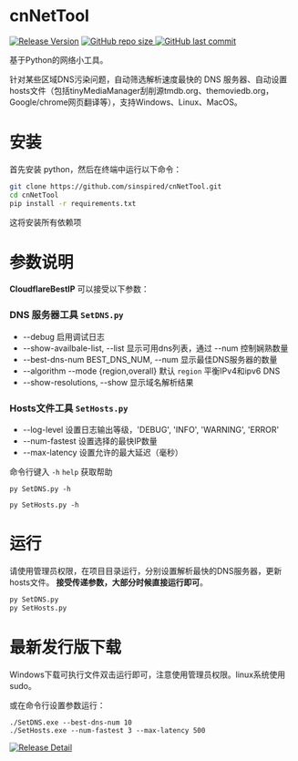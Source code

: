 # cnNetTool

[![Release Version](https://img.shields.io/github/v/release/sinspired/cnNetTool?display_name=tag&logo=github&label=Release)](https://github.com/sinspired/cnNetTool/releases/latest)
[![GitHub repo size](https://img.shields.io/github/repo-size/sinspired/cnNetTool?logo=github)
](https://github.com/sinspired/cnNetTool)
[![GitHub last commit](https://img.shields.io/github/last-commit/sinspired/cnNetTool?logo=github&label=最后提交：)](ttps://github.com/sinspired/cnNetTool)

基于Python的网络小工具。

针对某些区域DNS污染问题，自动筛选解析速度最快的 DNS 服务器、自动设置hosts文件（包括tinyMediaManager刮削源tmdb.org、themoviedb.org，Google/chrome网页翻译等），支持Windows、Linux、MacOS。


# 安装

首先安装 python，然后在终端中运行以下命令：

```bash
git clone https://github.com/sinspired/cnNetTool.git
cd cnNetTool
pip install -r requirements.txt
```
这将安装所有依赖项

# 参数说明

**CloudflareBestIP** 可以接受以下参数：

### DNS 服务器工具 `SetDNS.py`

* --debug 启用调试日志
* --show-availbale-list, --list 显示可用dns列表，通过 --num 控制娴熟数量
* --best-dns-num BEST_DNS_NUM, --num 显示最佳DNS服务器的数量
* --algorithm --mode {region,overall} 默认 `region` 平衡IPv4和ipv6 DNS
* --show-resolutions, --show 显示域名解析结果

### Hosts文件工具 `SetHosts.py`

* --log-level 设置日志输出等级，'DEBUG', 'INFO', 'WARNING', 'ERROR'
* --num-fastest 设置选择的最快IP数量
* --max-latency 设置允许的最大延迟（毫秒）

命令行键入 `-h` `help` 获取帮助

`py SetDNS.py -h`

`py SetHosts.py -h`

# 运行

请使用管理员权限，在项目目录运行，分别设置解析最快的DNS服务器，更新hosts文件。 **接受传递参数，大部分时候直接运行即可**。

```bash
py SetDNS.py 
py SetHosts.py
```

# 最新发行版下载

Windows下载可执行文件双击运行即可，注意使用管理员权限。linux系统使用sudo。

或在命令行设置参数运行：

```pwsh
./SetDNS.exe --best-dns-num 10
./SetHosts.exe --num-fastest 3 --max-latency 500 
```

[![Release Detail](https://img.shields.io/github/v/release/sinspired/cnNetTool?sort=date&display_name=release&logo=github&label=Release)](https://github.com/sinspired/cnNetTool/releases/latest)